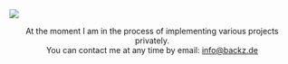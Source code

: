 <a href="ttps://github.com/derbkz/">
   <img src="https://www.backz.de/github/images/derbkz_title.png"/>
</a>

<div align="center">
     <p>
        At the moment I am in the process of implementing various projects privately.<br>
        You can contact me at any time by email: <a href="mailto:info@backz.de"/>info@backz.de
     </p>
</div>




<!---
derbkz/derbkz is a ✨ special ✨ repository because its `README.md` (this file) appears on your GitHub profile.
You can click the Preview link to take a look at your changes.
--->
